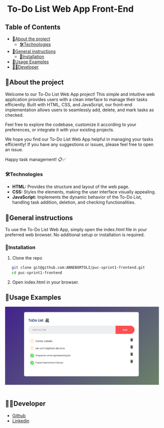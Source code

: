 # <img src="to-do-list.png" alt="" width="40" hight="40"/> To-Do List Web App Front-End

<!-- TABLE OF CONTENTS -->

## Table of Contents

- [:notebook_with_decorative_cover:About the project](#notebook_with_decorative_coverabout-the-project)
  - [🛠️Technologies](#🛠️technologies)
- [:book:General instructions](#bookgeneral-instructions)
  - [:electric_plug:Installation](#electric_pluginstallation)
- [:book:Usage Examples](#bookusage-examples)
- [:technologist:Developer](#technologistdeveloper)

<!-- ABOUT THE PROJECT -->

## :notebook_with_decorative_cover:About the project

Welcome to our To-Do List Web App project! This simple and intuitive web application provides users with a clean interface to manage their tasks efficiently. Built with HTML, CSS, and JavaScript, our front-end implementation allows users to seamlessly add, delete, and mark tasks as checked.

Feel free to explore the codebase, customize it according to your preferences, or integrate it with your existing projects.

We hope you find our To-Do List Web App helpful in managing your tasks efficiently! If you have any suggestions or issues, please feel free to open an issue.

Happy task management! 📋✅

### 🛠️Technologies

<ul>
  <li><strong>HTML:</strong> Provides the structure and layout of the web page.</li>
  <li><strong>CSS:</strong> Styles the elements, making the user interface visually appealing.</li>
  <li><strong>JavaScript:</strong> Implements the dynamic behavior of the To-Do List, handling task addition, deletion, and checking functionalities.</li>
</ul>

## :book:General instructions

To use the To-Do List Web App, simply open the index.html file in your preferred web browser. No additional setup or installation is required.

### :electric_plug:Installation

1. Clone the repo

```sh
   git clone git@github.com:ANNEBORTOLI/puc-sprint1-frontend.git
   cd puc-sprint1-frontend
```

2. Open index.html in your browser.

## :camera_flash:Usage Examples

<div align="center">
  <img src="public/front.png">
</div>
<br>

## :technologist:Developer

- [Github](https://github.com/ANNEBORTOLI)
- [Linkedin](https://www.linkedin.com/in/anne-bortoli/)
